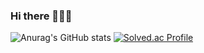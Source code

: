 ### Hi there 👋👋👋

![Anurag's GitHub stats](https://github-readme-stats.vercel.app/api?username=SinnoLn&show_icons=true&theme=dracula)
[![Solved.ac Profile](http://mazassumnida.wtf/api/v2/generate_badge?boj=jiny_0609)](https://solved.ac/jiny_0609/)


<!-- ![Top Langs](https://github-readme-stats.vercel.app/api/top-langs/?username=SinnoLn&layout=compact&theme=dracula) --> 

<!--
**SinnoLn/SinnoLn** is a ✨ _special_ ✨ repository because its `README.md` (this file) appears on your GitHub profile.

Here are some ideas to get you started:

- 🔭 I’m currently working on ...
- 🌱 I’m currently learning ...
- 👯 I’m looking to collaborate on ...
- 🤔 I’m looking for help with ...
- 💬 Ask me about ...
- 📫 How to reach me: ...
- 😄 Pronouns: ...
- ⚡ Fun fact: ...
-->
